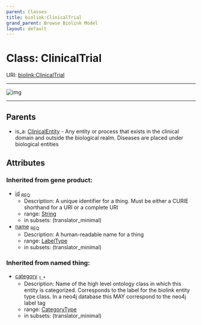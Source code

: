 ```yaml
---
parent: Classes
title: biolink:ClinicalTrial
grand_parent: Browse Biolink Model
layout: default
---
```


# Class: ClinicalTrial




URI: [biolink:ClinicalTrial](https://w3id.org/biolink/vocab/ClinicalTrial)


---

![img](http://yuml.me/diagram/nofunky;dir:TB/class/[ClinicalEntity]%5E-[ClinicalTrial%7Cid(i):string;name(i):label_type;category(i):category_type%20%2B],[ClinicalEntity])

---


## Parents

 *  is_a: [ClinicalEntity](ClinicalEntity.md) - Any entity or process that exists in the clinical domain and outside the biological realm. Diseases are placed under biological entities

## Attributes


### Inherited from gene product:

 * [id](id.md)  <sub>REQ</sub>
    * Description: A unique identifier for a thing. Must be either a CURIE shorthand for a URI or a complete URI
    * range: [String](types/String.md)
    * in subsets: (translator_minimal)
 * [name](name.md)  <sub>REQ</sub>
    * Description: A human-readable name for a thing
    * range: [LabelType](types/LabelType.md)
    * in subsets: (translator_minimal)

### Inherited from named thing:

 * [category](category.md)  <sub>1..*</sub>
    * Description: Name of the high level ontology class in which this entity is categorized. Corresponds to the label for the biolink entity type class. In a neo4j database this MAY correspond to the neo4j label tag
    * range: [CategoryType](types/CategoryType.md)
    * in subsets: (translator_minimal)
